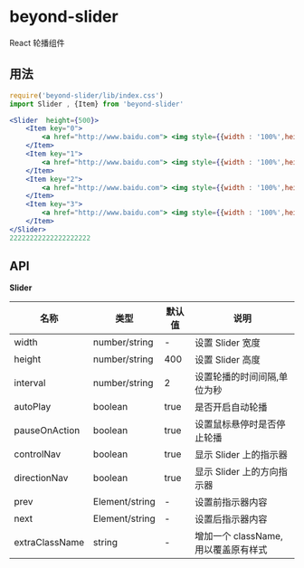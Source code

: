 ﻿# beyond-slider

React 轮播组件

## 用法

```jsx
require('beyond-slider/lib/index.css')
import Slider , {Item} from 'beyond-slider'

<Slider  height={500}>
	<Item key="0">
		<a href="http://www.baidu.com"> <img style={{width : '100%',height : '100%'}} src={require('images/c1.jpg')} /></a>
	</Item>
	<Item key="1">
		<a href="http://www.baidu.com"> <img style={{width : '100%',height : '100%'}} src={require('images/c2.jpg')} /></a>
	</Item>
	<Item key="2">
		<a href="http://www.baidu.com"> <img style={{width : '100%',height : '100%'}} src={require('images/c3.jpg')} /></a>
	</Item>
	<Item key="3">
		<a href="http://www.baidu.com"> <img style={{width : '100%',height : '100%'}} src={require('images/c4.jpg')} /></a>
	</Item>
</Slider>
22222222222222222222
```


## API 

**Slider**

| 名称        | 类型   |  默认值  |  说明  |
| ----------- | ------ | ------ | ------ |
|  width  | number/string |  -   |  设置 Slider 宽度  |
|  height  | number/string |  400   |  设置 Slider 高度  |
|  interval  | number/string |  2  |  设置轮播的时间间隔,单位为秒  |
|  autoPlay  | boolean |  true  |  是否开启自动轮播  |
|  pauseOnAction  | boolean |  true  |  设置鼠标悬停时是否停止轮播  |
|  controlNav  | boolean |  true   |  显示 Slider 上的指示器  |
|  directionNav  | boolean |  true   |  显示 Slider 上的方向指示器  |
|  prev  | Element/string |  -   |  设置前指示器内容  |
|  next  | Element/string |  -   |  设置后指示器内容  |
|  extraClassName  | string |  -  |  增加一个 className, 用以覆盖原有样式  |

